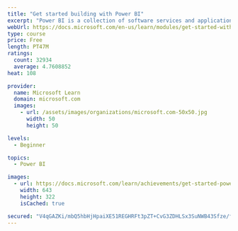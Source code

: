 ```yaml
---
title: "Get started building with Power BI"
excerpt: "Power BI is a collection of software services and applications that let you connect to all sorts of data sources and create compelling visuals and reports. You can benefit from receiving those reports, or you can share them with others inside or outside your organization. Learn the basics of Power BI, how its services and applications work together, and how they can be used to create or experience compelling visuals and analytics based on your data."
webUrl: https://docs.microsoft.com/en-us/learn/modules/get-started-with-power-bi/
type: course
price: Free
length: PT47M
ratings:
  count: 32934
  average: 4.7608852
heat: 108

provider:
  name: Microsoft Learn
  domain: microsoft.com
  images:
    - url: /assets/images/organizations/microsoft.com-50x50.jpg
      width: 50
      height: 50

levels:
  - Beginner

topics:
  - Power BI

images:
  - url: https://docs.microsoft.com/learn/achievements/get-started-power-bi-social.png
    width: 643
    height: 322
    isCached: true

secured: "V4qGAZKi/mbQ5hbHjHpaiXE51REGHRFt3pZT+CvG3ZDHLSx3SuNWB43Sfze/fZeiWL1h7SUxNu6NWdBTxl/oAL1tAifN+64pqLIt/QffJr7KwBGmaPjoH0IBiOg4kAjQxooITHU7VipjH502Qx2q6IuXXjLNFcpdujFvUK2/housRJ1KhmoZKurFZhtIcyAfBUojbZK3TNVQa+WgvZt8UtvpCxV8wvKOWv30KLa9WT3bFfafc4QBLioYb/s39lSfbGB5AdTpvu+KJPwMNw/hLFkEsZl9gN3tH/e9GKER4ZLWnnRBsw3wOarLCS3lfEzvIGOUIBko/ZGqwDilCikc/nKZ1x64oZ+/Bkbng0OwOjqXOPoYt1iWRh8dYy+2Lny4BQinFtJUFMQ/ldHUJY+KKwasplgNmrKQvGi4LdoNZh1KBhrwLTR5CFq3WNJbeRKQ;ADKinoQEXlNzzWETIax6Gw=="
---
```


